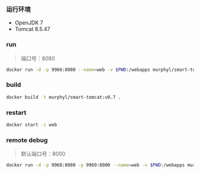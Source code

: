 ### 运行环境

- OpenJDK 7
- Tomcat 8.5.47


### run

> 端口号：8080

```sh
docker run -d -p 9966:8080 --name=web -v $PWD:/webapps murphyl/smart-tomcat:v0.7
```

### build
```sh
docker build -t murphyl/smart-tomcat:v0.7 .
```

### restart

``` sh
docker start -i web
```

### remote debug

> 默认端口号：8000

```sh
docker run -d -p 9968:8080 -p 9969:8000 --name=web -v $PWD:/webapps murphyl/smart-tomcat:v0.1

```